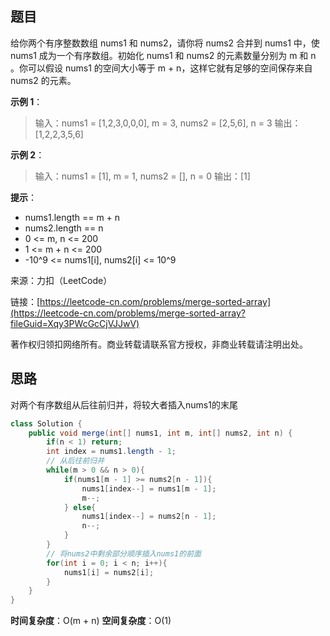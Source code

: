 ## 题目

给你两个有序整数数组 nums1 和 nums2，请你将 nums2 合并到 nums1 中，使 nums1 成为一个有序数组。初始化 nums1 和 nums2 的元素数量分别为 m 和 n 。你可以假设 nums1 的空间大小等于 m + n，这样它就有足够的空间保存来自 nums2 的元素。

**示例 1**：

>输入：nums1 = [1,2,3,0,0,0], m = 3, nums2 = [2,5,6], n = 3
>输出：[1,2,2,3,5,6]

**示例 2**：

>输入：nums1 = [1], m = 1, nums2 = [], n = 0
>输出：[1]

**提示**：

* nums1.length == m + n
* nums2.length == n
* 0 <= m, n <= 200
* 1 <= m + n <= 200
* -10^9 <= nums1[i], nums2[i] <= 10^9

来源：力扣（LeetCode）

链接：[https://leetcode-cn.com/problems/merge-sorted-array](https://leetcode-cn.com/problems/merge-sorted-array?fileGuid=Xqy3PWcGcCjVJJwV)

著作权归领扣网络所有。商业转载请联系官方授权，非商业转载请注明出处。

## 思路

对两个有序数组从后往前归并，将较大者插入nums1的末尾

```java
class Solution {
    public void merge(int[] nums1, int m, int[] nums2, int n) {
        if(n < 1) return;
        int index = nums1.length - 1;
        // 从后往前归并
        while(m > 0 && n > 0){
            if(nums1[m - 1] >= nums2[n - 1]){
                nums1[index--] = nums1[m - 1];
                m--;
            } else{
                nums1[index--] = nums2[n - 1];
                n--;
            }
        }
        // 将nums2中剩余部分顺序插入nums1的前面
        for(int i = 0; i < n; i++){
            nums1[i] = nums2[i];
        }
    }
}
```
**时间复杂度**：O(m + n)
**空间复杂度**：O(1)

